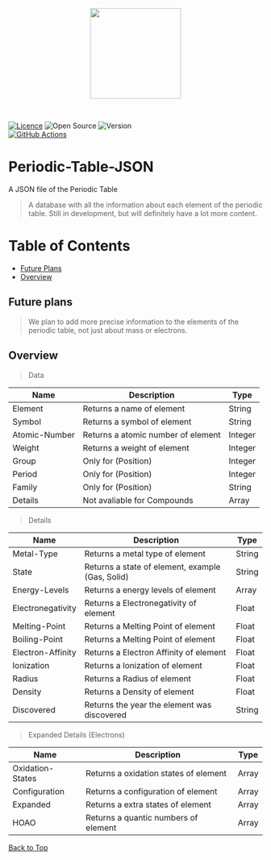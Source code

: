 <p align="center">
  <img src="https://img.icons8.com/color/480/periodic-table-of-elements.png" height="180"/>
</p><br/>


[![Licence](https://img.shields.io/github/license/Ileriayo/markdown-badges?style=for-the-badge)](./LICENSE)
![Open Source](https://img.shields.io/badge/Open%20Source-FB542B?style=for-the-badge&logoColor=white)
![Version](https://img.shields.io/badge/Version%201.2-2962FF?style=for-the-badge&logoColor=white)
<br/>
[![GitHub Actions](https://img.shields.io/badge/github%20actions-%232671E5.svg?style=for-the-badge&logo=githubactions&logoColor=white)](../../actions)

# Periodic-Table-JSON
A JSON file of the Periodic Table

> A database with all the information about each element of the periodic table.
> Still in development, but will definitely have a lot more content.

# Table of Contents
- [Future Plans](#future-plans)
- [Overview](#overview)

## Future plans
> We plan to add more precise information to the elements of the periodic table, not just about mass or electrons.

## Overview

> Data

| Name | Description | Type |
| --- | --- | --- |
| Element | Returns a name of element | String |
| Symbol | Returns a symbol of element| String |
| Atomic-Number | Returns a atomic number of element | Integer |
| Weight | Returns a weight of element | Integer |
| Group | Only for (Position) | Integer |
| Period | Only for (Position) | Integer |
| Family | Only for (Position) | String |
| Details | Not avaliable for Compounds | Array |

> Details

| Name | Description | Type |
| --- | --- | --- |
| Metal-Type | Returns a metal type of element | String |
| State | Returns a state of element, example (Gas, Solid) | String |
| Energy-Levels | Returns a energy levels of element | Array |
| Electronegativity | Returns a Electronegativity of element | Float |
| Melting-Point | Returns a Melting Point of element | Float |
| Boiling-Point | Returns a Melting Point of element | Float |
| Electron-Affinity | Returns a Electron Affinity of element | Float |
| Ionization | Returns a Ionization of element | Float |
| Radius | Returns a Radius of element | Float |
| Density | Returns a Density of element | Float |
| Discovered | Returns the year the element was discovered | String |

> Expanded Details (Electrons)

| Name | Description | Type |
| --- | --- | --- |
| Oxidation-States | Returns a oxidation states of element | Array |
| Configuration | Returns a configuration of element | Array |
| Expanded | Returns a extra states of element | Array |
| HOAO | Returns a quantic numbers of element | Array |

[Back to Top](#table-of-contents)
